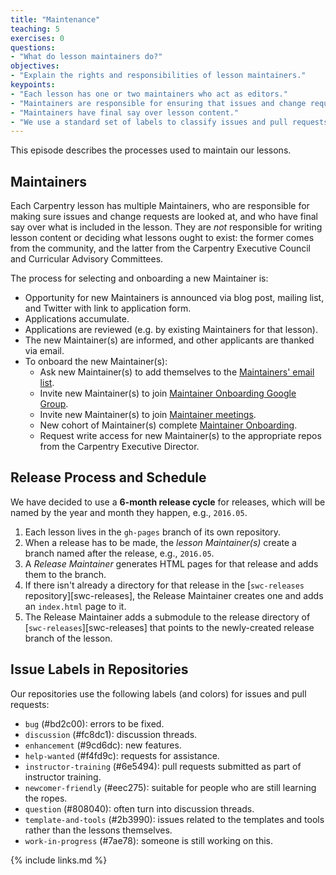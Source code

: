 ```yaml
---
title: "Maintenance"
teaching: 5
exercises: 0
questions:
- "What do lesson maintainers do?"
objectives:
- "Explain the rights and responsibilities of lesson maintainers."
keypoints:
- "Each lesson has one or two maintainers who act as editors."
- "Maintainers are responsible for ensuring that issues and change requests are addressed."
- "Maintainers have final say over lesson content."
- "We use a standard set of labels to classify issues and pull requests."
---
```


This episode describes the processes used to maintain our lessons.

## Maintainers

Each Carpentry lesson has multiple Maintainers,
who are responsible for making sure issues and change requests are looked at,
and who have final say over what is included in the lesson.
They are *not* responsible for writing lesson content or deciding what lessons ought to exist:
the former comes from the community,
and the latter from the Carpentry Executive Council and Curricular Advisory Committees.

The process for selecting and onboarding a new Maintainer is:

*   Opportunity for new Maintainers is announced via blog post, mailing list, and Twitter with link to application form.
*   Applications accumulate.
*   Applications are reviewed (e.g. by existing Maintainers for that lesson).
*   The new Maintainer(s) are informed, and other applicants are thanked via email.
*   To onboard the new Maintainer(s):
    *   Ask new Maintainer(s) to add themselves to the [Maintainers' email list](http://lists.software-carpentry.org/listinfo/maintainers).
    *   Invite new Maintainer(s) to join [Maintainer Onboarding Google Group](https://groups.google.com/a/carpentries.org/forum/#!forum/maintainer-onboarding). 
    *   Invite new Maintainer(s) to join [Maintainer meetings](http://pad.software-carpentry.org/maintainers).
    *   New cohort of Maintainer(s) complete [Maintainer Onboarding](https://carpentries.github.io/maintainer-onboarding/).
    *   Request write access for new Maintainer(s) to the appropriate repos from the Carpentry Executive Director.

## Release Process and Schedule

We have decided to use a **6-month release cycle** for releases, which
will be named by the year and month they happen, e.g., `2016.05`.

1.  Each lesson lives in the `gh-pages` branch of its own repository.
2.  When a release has to be made,
    the *lesson Maintainer(s)* create a branch named after the release,
    e.g., `2016.05`.
3.  A *Release Maintainer* generates HTML pages for that release and adds them to the branch.
4.  If there isn't already a directory for that release in the [`swc-releases` repository][swc-releases],
    the Release Maintainer creates one
    and adds an `index.html` page to it.
5.  The Release Maintainer adds a submodule to the release directory of [`swc-releases`][swc-releases]
    that points to the newly-created release branch of the lesson.

## Issue Labels in Repositories

Our repositories use the following labels (and colors) for issues and pull requests:

*   `bug` (#bd2c00): errors to be fixed.
*   `discussion` (#fc8dc1): discussion threads.
*   `enhancement` (#9cd6dc): new features.
*   `help-wanted` (#f4fd9c): requests for assistance.
*   `instructor-training` (#6e5494): pull requests submitted as part of instructor training.
*   `newcomer-friendly` (#eec275): suitable for people who are still learning the ropes.
*   `question` (#808040): often turn into discussion threads.
*   `template-and-tools` (#2b3990): issues related to the templates and tools
    rather than the lessons themselves.
*   `work-in-progress` (#7ae78): someone is still working on this.

{% include links.md %}
